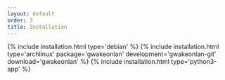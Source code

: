 ```yaml
---
layout: default
order: 3
title: Installation
---
```

{% include installation.html type='debian' %}
{% include installation.html type='archlinux' package='gwakeonlan' development='gwakeonlan-git' download='gwakeonlan' %}
{% include installation.html type='python3-app' %}
